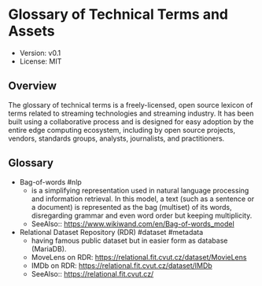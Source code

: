 # Glossary of Technical Terms and Assets

* Version: v0.1
* License: MIT

## Overview

The glossary of technical terms is a freely-licensed, open source lexicon of terms related to streaming technologies and streaming industry.
It has been built using a collaborative process and is designed for easy adoption by the entire edge computing ecosystem,
including by open source projects, vendors, standards groups, analysts, journalists, and practitioners.

## Glossary

* Bag-of-words #nlp
  * is a simplifying representation used in natural language processing and information retrieval. In this model, a text (such as a sentence or a document) is represented as the bag (multiset) of its words, disregarding grammar and even word order but keeping multiplicity. 
  * SeeAlso:: https://www.wikiwand.com/en/Bag-of-words_model
* Relational Dataset Repository (RDR) #dataset #metadata
  * having famous public dataset but in easier form as database (MariaDB).
  * MoveLens on RDR: https://relational.fit.cvut.cz/dataset/MovieLens
  * IMDb on RDR: https://relational.fit.cvut.cz/dataset/IMDb
  * SeeAlso:: https://relational.fit.cvut.cz/
